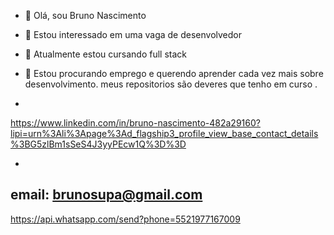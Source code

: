 - 👋 Olá, sou Bruno Nascimento

- 👀 Estou interessado em uma vaga de desenvolvedor 

- 🌱 Atualmente estou cursando full stack 

- 💞️ Estou procurando emprego e querendo aprender cada vez mais sobre desenvolvimento.
meus repositorios são deveres que tenho em curso .
-
https://www.linkedin.com/in/bruno-nascimento-482a29160?lipi=urn%3Ali%3Apage%3Ad_flagship3_profile_view_base_contact_details%3BG5zlBm1sSeS4J3yyPEcw1Q%3D%3D

-

email: brunosupa@gmail.com
-
https://api.whatsapp.com/send?phone=5521977167009
